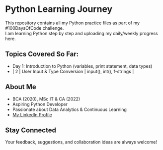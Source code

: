 # Python Learning Journey 

This repository contains all my Python practice files as part of my #100DaysOfCode challenge.  
I am learning Python step by step and uploading my daily/weekly progress here.

## Topics Covered So Far:
- Day 1: Introduction to Python (variables, print statement, data types)
- | 2   | User Input & Type Conversion | input(), int(), f-strings |


## About Me
- BCA (2020), MSc IT & CA (2022)
- Aspiring Python Developer
- Passionate about Data Analytics & Continuous Learning
- [My LinkedIn Profile](www.linkedin.com/in/daxa-sondarva-292a63372)

## Stay Connected
Your feedback, suggestions, and collaboration ideas are always welcome!
